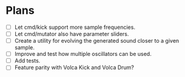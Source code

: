# Plans

- [ ] Let cmd/kick support more sample frequencies.
- [ ] Let cmd/mutator also have parameter sliders.
- [ ] Create a utility for evolving the generated sound closer to a given sample.
- [ ] Improve and test how multiple oscillators can be used.
- [ ] Add tests.
- [ ] Feature parity with Volca Kick and Volca Drum?
